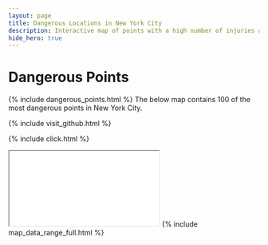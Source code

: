 ```yaml
---
layout: page
title: Dangerous Locations in New York City
description: Interactive map of points with a high number of injuries and deaths from vehicle collisions in New York City (NYC)
hide_hero: true
---
```

# Dangerous Points
{% include dangerous_points.html %} The below map contains 100 of the most dangerous points in New York City.

{% include visit_github.html %}

{% include click.html %}
<iframe src="points_serious_map.html" title="Map of single points with a high number of injuries and deaths"></iframe>
{% include map_data_range_full.html %}
